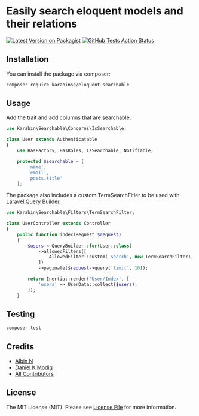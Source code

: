 # Easily search eloquent models and their relations

[![Latest Version on Packagist](https://img.shields.io/packagist/v/karabinse/eloquent-searchable.svg)](https://packagist.org/packages/karabinse/eloquent-searchable)
[![GitHub Tests Action Status](https://img.shields.io/github/actions/workflow/status/karabinse/eloquent-searchable/run-tests.yml?branch=main&label=tests)](https://github.com/karabinse/eloquent-searchable/actions?query=workflow%3Arun-tests+branch%3Amain)

## Installation

You can install the package via composer:

```bash
composer require karabinse/eloquent-searchable
```


## Usage

Add the trait and add columns that are searchable.

```php
use Karabin\Searchable\Concerns\IsSearchable;

class User extends Authenticatable
{
    use HasFactory, HasRoles, IsSearchable, Notifiable;

    protected $searchable = [
        'name',
        'email',
        'posts.title'
    ];

```

The package also includes a custom TermSearchFitler to be used with [Laravel Query Builder](https://github.com/spatie/laravel-query-builder).
```php
use Karabin\Searchable\Filters\TermSearchFilter;

class UserController extends Controller
{
    public function index(Request $request)
    {
        $users = QueryBuilder::for(User::class)
            ->allowedFilters([
                AllowedFilter::custom('search', new TermSearchFilter),
            ])
            ->paginate($request->query('limit', 10));

        return Inertia::render('User/Index', [
            'users' => UserData::collect($users),
        ]);
    }
```

## Testing

```bash
composer test
```

## Credits

- [Albin N](https://github.com/nivv)
- [Daniel K Modig](https://github.com/dnkmdg)
- [All Contributors](../../contributors)

## License

The MIT License (MIT). Please see [License File](LICENSE.md) for more information.
